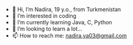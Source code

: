 - 👋 Hi, I’m Nadira, 19 y.o., from Turkmenistan
- 👀 I’m interested in coding
- 🌱 I’m currently learning Java, C, Python
- 💞️ I’m looking to learn a lot...
- 📫 How to reach me: nadira.ya03@gmail.com

